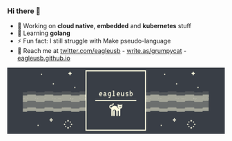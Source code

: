### Hi there 👋

<!--
**eagleusb/eagleusb** is a ✨ _special_ ✨ repository because its `README.md` (this file) appears on your GitHub profile.

Here are some ideas to get you started:

- 👯 I’m looking to collaborate on ...
- 🤔 I’m looking for help with ...
- 💬 Ask me about ...
- 📫 How to reach me: ...
- 😄 Pronouns: ...
- ⚡ Fun fact: ...
-->

- 🔭 Working on **cloud native**, **embedded** and **kubernetes** stuff
- 🌱 Learning **golang**
- ⚡ Fun fact: I still struggle with Make pseudo-language
- 💬 Reach me at [twitter.com/eagleusb](https://twitter.com/eagleusb) - [write.as/grumpycat](https://write.as/grumpycat/) - [eagleusb.github.io](https://eagleusb.github.io)

[![eagleusb logo](https://raw.githubusercontent.com/eagleusb/eagleusb/master/logo/github_banner.gif)](https://eagleusb.github.io/)
